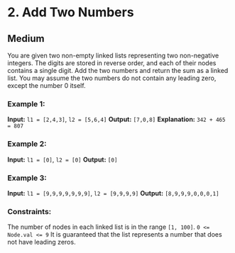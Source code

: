 # 2. Add Two Numbers

## Medium

You are given two non-empty linked lists representing two non-negative integers. The digits are stored in reverse order,
and each of their nodes contains a single digit. Add the two numbers and return the sum as a linked list.
You may assume the two numbers do not contain any leading zero, except the number 0 itself.

### Example 1:

**Input:** `l1 = [2,4,3]`, `l2 = [5,6,4]`
**Output:** `[7,0,8]`
**Explanation:** `342 + 465 = 807`

### Example 2:

**Input:** `l1 = [0]`, `l2 = [0]`
**Output:** `[0]`

### Example 3:

**Input:** `l1 = [9,9,9,9,9,9,9]`, `l2 = [9,9,9,9]`
**Output:** `[8,9,9,9,0,0,0,1]`

### Constraints:

The number of nodes in each linked list is in the range `[1, 100]`.
`0 <= Node.val <= 9`
It is guaranteed that the list represents a number that does not have leading zeros.